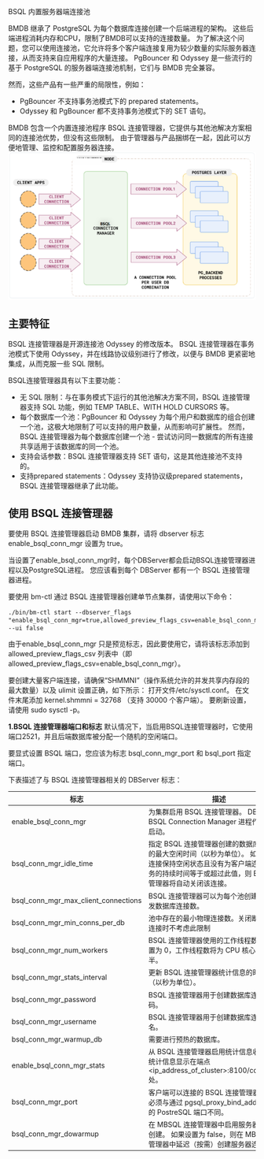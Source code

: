 BSQL 内置服务器端连接池

BMDB 继承了 PostgreSQL 为每个数据库连接创建一个后端进程的架构。 这些后端进程消耗内存和CPU，限制了BMDB可以支持的连接数量。 为了解决这个问题，您可以使用连接池，它允许将多个客户端连接复用为较少数量的实际服务器连接，从而支持来自应用程序的大量连接。 PgBouncer 和 Odyssey 是一些流行的基于 PostgreSQL 的服务器端连接池机制，它们与 BMDB 完全兼容。

然而，这些产品有一些严重的局限性，例如：

* PgBouncer 不支持事务池模式下的 prepared statements。
* Odyssey 和 PgBouncer 都不支持事务池模式下的 SET 语句。

BMDB 包含一个内置连接池程序 BSQL 连接管理器，它提供与其他池解决方案相同的连接池优势，但没有这些限制。 由于管理器与产品捆绑在一起，因此可以方便地管理、监控和配置服务器连接。
![](../assets/chapter3/53.png)
## **主要特征**

BSQL 连接管理器是开源连接池 Odyssey 的修改版本。 BSQL 连接管理器在事务池模式下使用 Odyssey，并在线路协议级别进行了修改，以便与 BMDB 更紧密地集成，从而克服一些 SQL 限制。

BSQL连接管理器具有以下主要功能：

* 无 SQL 限制：与在事务模式下运行的其他池解决方案不同，BSQL 连接管理器支持 SQL 功能，例如 TEMP TABLE、WITH HOLD CURSORS 等。
* 每个数据库一个池：PgBouncer 和 Odyssey 为每个用户和数据库的组合创建一个池，这极大地限制了可以支持的用户数量，从而影响可扩展性。 然而，BSQL 连接管理器为每个数据库创建一个池 - 尝试访问同一数据库的所有连接共享适用于该数据库的同一个池。
* 支持会话参数：BSQL 连接管理器支持 SET 语句，这是其他连接池不支持的。
* 支持prepared statements：Odyssey 支持协议级prepared statements，BSQL 连接管理器继承了此功能。


## **使用 BSQL 连接管理器**

要使用 BSQL 连接管理器启动 BMDB 集群，请将 dbserver 标志 enable_bsql_conn_mgr 设置为 true。

当设置了enable_bsql_conn_mgr时，每个DBServer都会启动BSQL连接管理器进程以及PostgreSQL进程。 您应该看到每个 DBServer 都有一个 BSQL 连接管理器进程。

要使用 bm-ctl 通过 BSQL 连接管理器创建单节点集群，请使用以下命令：

```
./bin/bm-ctl start --dbserver_flags "enable_bsql_conn_mgr=true,allowed_preview_flags_csv=enable_bsql_conn_mgr" --ui false
```

由于enable_bsql_conn_mgr 只是预览标志，因此要使用它，请将该标志添加到 allowed_preview_flags_csv 列表中（即 allowed_preview_flags_csv=enable_bsql_conn_mgr）。

要创建大量客户端连接，请确保“SHMMNI”（操作系统允许的并发共享内存段的最大数量）以及 ulimit 设置正确，如下所示：
打开文件/etc/sysctl.conf。
在文件末尾添加 kernel.shmmni = 32768 （支持 30000 个客户端）。
要刷新设置，请使用 sudo sysctl -p。

**1.BSQL 连接管理器端口和标志**
默认情况下，当启用BSQL连接管理器时，它使用端口2521，并且后端数据库被分配一个随机的空闲端口。

要显式设置 BSQL 端口，您应该为标志 bsql_conn_mgr_port 和 bsql_port 指定端口。

下表描述了与 BSQL 连接管理器相关的 DBServer 标志：

| 标志                                 | 描述                                                         | 默认值  |
| ------------------------------------ | ------------------------------------------------------------ | ------- |
| enable_bsql_conn_mgr                 | 为集群启用 BSQL 连接管理器。 DBServer 将 BSQL Connection Manager 进程作为子进程启动。 | false   |
| bsql_conn_mgr_idle_time              | 指定 BSQL 连接管理器创建的数据库连接允许的最大空闲时间（以秒为单位）。 如果数据库连接保持空闲状态且没有为客户端连接提供服务的持续时间等于或超过此值，则 BSQL 连接管理器将自动关闭该连接。 | 60      |
| bsql_conn_mgr_max_client_connections | BSQL 连接管理器可以为每个池创建的最大并发数据库连接数。      | 10000   |
| bsql_conn_mgr_min_conns_per_db       | 池中存在的最小物理连接数。关闭断开的物理连接时不考虑此限制   | 1       |
| bsql_conn_mgr_num_workers            | BSQL 连接管理器使用的工作线程数。 如果设置为 0，工作线程数将为 CPU 核心数的一半。 | 0       |
| bsql_conn_mgr_stats_interval         | 更新 BSQL 连接管理器统计信息的时间间隔（以秒为单位）。       | 10      |
| bsql_conn_mgr_password               | BSQL 连接管理器用于创建数据库连接的密码。                    | bigmath |
| bsql_conn_mgr_username               | BSQL 连接管理器用于创建数据库连接的用户名。                  | bigmath |
| bsql_conn_mgr_warmup_db              | 需要进行预热的数据库。                                       | bigmath |
| enable_bsql_conn_mgr_stats           | 从 BSQL 连接管理器启用统计信息收集。 这些统计信息显示在端点 <ip_address_of_cluster>:8100/connections 处。 | true    |
| bsql_conn_mgr_port                   | 客户端可以连接的 BSQL 连接管理器端口。 这必须与通过 pgsql_proxy_bind_address 设置的 PostreSQL 端口不同。 | 2521    |
| bsql_conn_mgr_dowarmup               | 在 MBSQL 连接管理器中启用服务器连接的预创建。 如果设置为 false，则在 MBSQL 连接管理器中延迟（按需）创建服务器连接。 | false   |
